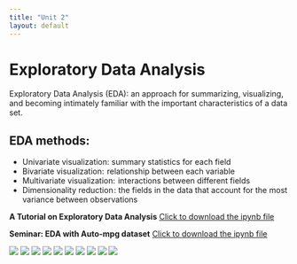 ```yaml
---
title: "Unit 2"
layout: default
---
```


# Exploratory Data Analysis

Exploratory Data Analysis (EDA): an approach for summarizing, visualizing, and becoming intimately familiar with the important characteristics of a data set.

## EDA methods:
+ Univariate visualization: summary statistics for each field
+ Bivariate visualization:  relationship between each variable
+ Multivariate visualization:  interactions between different fields
+ Dimensionality reduction : the fields in the data that account for the most variance between observations

**A Tutorial on Exploratory Data Analysis** [Click to download the ipynb file](./Supplementary_Material/Unit02_A_Tutorial_on_Exploratory_Data_Analysis.ipynb)

**Seminar: EDA with Auto-mpg dataset** [Click to download the ipynb file](./Supplementary_Material/EDA_With_Auto_Mpg_Dataset.ipynb)

<img src="./Supplementary_Material/Images/Unit2_1.jpg">
<img src="./Supplementary_Material/Images/Unit2_2.jpg">
<img src="./Supplementary_Material/Images/Unit2_3.jpg">
<img src="./Supplementary_Material/Images/Unit2_4.jpg">
<img src="./Supplementary_Material/Images/Unit2_5.jpg">
<img src="./Supplementary_Material/Images/Unit2_6.jpg">
<img src="./Supplementary_Material/Images/Unit2_7.jpg">
<img src="./Supplementary_Material/Images/Unit2_8.jpg">
<img src="./Supplementary_Material/Images/Unit2_9.jpg">
<img src="./Supplementary_Material/Images/Unit2_10.jpg">
